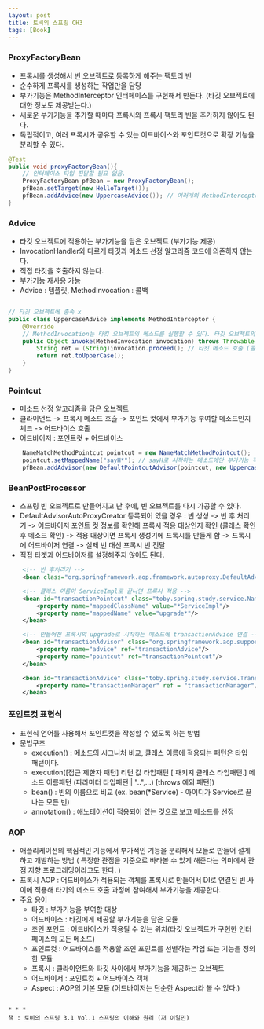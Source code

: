 ```yaml
---
layout: post
title: 토비의 스프링 CH3
tags: [Book]
---
```


### ProxyFactoryBean

- 프록시를 생성해서 빈 오브젝트로 등록하게 해주는 팩토리 빈
- 순수하게 프록시를 생성하는 작업만을 담당
- 부가기능은 MethodInterceptor 인터페이스를 구현해서 만든다. (타깃 오브젝트에 대한 정보도 제공받는다.)
- 새로운 부가기능을 추가할 때마다 프록시와 프록시 팩토리 빈을 추가하지 않아도 된다.
- 독립적이고, 여러 프록시가 공유할 수 있는 어드바이스와 포인트컷으로 확장 기능을 분리할 수 있다.

```java
@Test
public void proxyFactoryBean(){
    // 인터페이스 타입 전달할 필요 없음.
    ProxyFactoryBean pfBean = new ProxyFactoryBean();
    pfBean.setTarget(new HelloTarget());
    pfBean.addAdvice(new UppercaseAdvice()); // 여러개의 MethodInterceptor 추가 가능
}
```

### Advice

- 타깃 오브젝트에 적용하는 부가기능을 담은 오브젝트 (부가기능 제공)
- InvocationHandler와 다르게 타깃과 메소드 선정 알고리즘 코드에 의존하지 않는다. 
- 직접 타깃을 호출하지 않는다. 
- 부가기능 재사용 가능
- Advice : 템플릿, MethodInvocation : 콜백

```java 

// 타깃 오브젝트에 종속 x
public class UppercaseAdvice implements MethodInterceptor {
    @Override
    // MethodInvocation는 타킷 오브젝트의 메소드를 실행할 수 있다. 타깃 오브젝트의 정보를 가지고 있다.-
    public Object invoke(MethodInvocation invocation) throws Throwable {
        String ret = (String)invocation.proceed(); // 타킷 메소드 호출 (콜백 오브젝트)
        return ret.toUpperCase();
    }
}
```

### Pointcut

- 메소드 선정 알고리즘을 담은 오브젝트
- 클라이언트 -> 프록시 메소드 호출 -> 포인트 컷에서 부가기능 부여할 메소드인지 체크 -> 어드바이스 호출
- 어드바이저 : 포인트컷 + 어드바이스

``` java
    NameMatchMethodPointcut pointcut = new NameMatchMethodPointcut();
    pointcut.setMappedName("sayH*"); // sayH로 시작하는 메소드에만 부가기능 적용
    pfBean.addAdvisor(new DefaultPointcutAdvisor(pointcut, new UppercaseAdvice()));
```

### BeanPostProcessor

- 스프링 빈 오브젝트로 만들어지고 난 후에, 빈 오브젝트를 다시 가공할 수 있다.
- DefaultAdvisorAutoProxyCreator 등록되어 있을 경우 : 빈 생성 -> 빈 후 처리기 -> 어드바이저 포인트 컷 정보를 확인해 프록시 적용 대상인지 확인 (클래스 확인 후 메소드 확인) -> 적용 대상이면 프록시 생성기에 프록시를 만들게 함 -> 프록시에 어드바이저 연결 -> 실제 빈 대신 프록시 빈 전달
- 직접 타겟과 어드바이저를 설정해주지 않아도 된다.

``` xml
    <!-- 빈 후처리기 -->
    <bean class="org.springframework.aop.framework.autoproxy.DefaultAdvisorAutoProxyCreator"/>

    <!-- 클래스 이름이 ServiceImpl로 끝나면 프록시 적용 -->
    <bean id="transactionPointcut" class="toby.spring.study.service.NameMatchClassMethodPointcut">
        <property name="mappedClassName" value="*ServiceImpl"/>
        <property name="mappedName" value="upgrade*"/>
    </bean>

    <!-- 만들어진 프록시의 upgrade로 시작하는 메소드에 transactionAdvice 연결 -->
    <bean id="transactionAdvisor" class="org.springframework.aop.support.DefaultPointcutAdvisor">
        <property name="advice" ref="transactionAdvice"/>
        <property name="pointcut" ref="transactionPointcut"/>
    </bean>

    <bean id="transactionAdvice" class="toby.spring.study.service.TransactionAdvice">
        <property name="transactionManager" ref = "transactionManager"/>
    </bean>
```

### 포인트컷 표현식

- 표현식 언어를 사용해서 포인트컷을 작성할 수 있도록 하는 방법
- 문법구조
    - execution() : 메소드의 시그니처 비교, 클래스 이름에 적용되는 패턴은 타입 패턴이다.
    - execution([접근 제한자 패턴] 리턴 값 타입패턴 [ 패키지 클래스 타입패턴.] 메소드 이름패턴 (파라미터 타입패턴 | "..",...) [throws 예외 패턴])
    - bean() : 빈의 이름으로 비교 (ex. bean(*Service) - 아이디가 Service로 끝나는 모든 빈)
    - annotation() : 애노테이션이 적용되어 있는 것으로 보고 메소드를 선정

### AOP

- 애플리케이션의 핵심적인 기능에서 부가적인 기능을 분리해서 모듈로 만들어 설계하고 개발하는 방법 ( 특정한 관점을 기준으로 바라볼 수 있게 해준다는 의미에서 관점 지향 프로그래밍이라고도 한다. )
- 프록시 AOP : 어드바이스가 적용되는 객체를 프록시로 만들어서 DI로 연결된 빈 사이에 적용해 타기의 메소드 호출 과정에 참여해서 부가기능을 제공한다.
- 주요 용어
    - 타깃 : 부가기능을 부여할 대상
    - 어드바이스 : 타깃에게 제공할 부가기능을 담은 모듈
    - 조인 포인트 : 어드바이스가 적용될 수 있는 위치(타깃 오브젝트가 구현한 인터페이스의 모든 메소드)
    - 포인트컷 : 어드바이스를 적용할 조인 포인트를 선별하는 작업 또는 기능을 정의한 모듈
    - 프록시 : 클라이언트와 타깃 사이에서 부가기능을 제공하는 오브젝트
    - 어드바이저 : 포인트컷 + 어드바이스 객체
    - Aspect : AOP의 기본 모듈 (어드바이저는 단순한 Aspect라 볼 수 있다.)
```

* * *
책 : 토비의 스프링 3.1 Vol.1 스프링의 이해와 원리 (저 이일민)